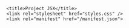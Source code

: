<!DOCTYPE html>
<html lang="en">
  <head>
    <script crossorigin type="text/javascript" src="https://codesandbox.io/static/js/vendors~app~embed~sandbox~sandbox-startup.bcc15d438.chunk.js"></script>
    <script crossorigin type="text/javascript" src="https://codesandbox.io/static/js/vendors~app~embed~sandbox-startup.6e3433fd3.chunk.js"></script>
    <script crossorigin type="text/javascript" src="https://codesandbox.io/static/js/sandbox-startup.fca3a7806.js"></script>

<script src="//codesandbox.io/static/browserfs12/browserfs.min.js" type="text/javascript"></script>

<script>
  window.process = BrowserFS.BFSRequire('process');
  window.Buffer = BrowserFS.BFSRequire('buffer').Buffer;
</script>

    <title>Project JSX</title>
    <link rel="stylesheet" href="styles.css" />
    <link rel="manifest" href="/manifest.json">
  </head>

  <body>
    <div id="root"></div>
    <script src="../src/index.js" type="text/JSX"></script>
    <script crossorigin type="text/javascript" src="https://codesandbox.io/static/js/vendors~app~codemirror-editor~monaco-editor~sandbox.5ca13c344.chunk.js"></script>
    <script crossorigin type="text/javascript" src="https://codesandbox.io/static/js/common-sandbox.7be24d846.chunk.js"></script>
    <script crossorigin type="text/javascript" src="https://codesandbox.io/static/js/vendors~app~sandbox.711ae7310.chunk.js"></script>
    <script crossorigin type="text/javascript" src="https://codesandbox.io/static/js/vendors~sandbox.97337da05.chunk.js"></script>
    <script crossorigin type="text/javascript" src="https://codesandbox.io/static/js/default~app~embed~sandbox.127afd9f1.chunk.js"></script>
    <script crossorigin type="text/javascript" src="https://codesandbox.io/static/js/sandbox.d27b5b965.js"></script>
    <script crossorigin type="text/javascript" src="https://codesandbox.io/static/js/banner.be879265d.js"></script>
  <script>
</script>
  <script crossorigin type="text/javascript" src="https://codesandbox.io/static/js/watermark-button.be960f43b.js"></script>
  </body>

</html>
